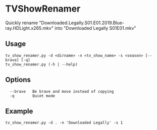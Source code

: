 # TVShowRenamer
Quickly rename "Downloaded.Legally.S01.E01.2019.Blue-ray.HDLight.x265.mkv" into "Downloaded Legally S01E01.mkv"

## Usage
   `tv_show_renamer.py -d <dirname> -n <tv_show_name> -s <season> [--brave] [-q]`  
   `tv_show_renamer.py (-h | --help)`  

## Options
```
  --brave   Be brave and move instead of copying
  -q        Quiet mode
```

## Example
  `tv_show_renamer.py -d . -n 'Downloaded Legally' -s 1`  
